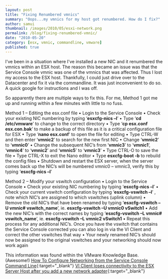 ```yaml
---
layout: post
title: "Fixing Renumbered vmnics"
summary: "Oops...my vmnics for my host got renumbered. How do I fix?"
author: samui
thumbnail: /images/2010/05/esxi-network.png
permalink: /blog/fixing-renumbered-vmnic/
date: "2010-05-20"
category: [esx, vmnic, commandline, vmware]
published: true
---
```


I've been in a situation where I've installed a new NIC and it renumbered the vmnics within an ESX host. The reason this became an issue was that the Service Console vmnic was one of the vmnics that was affected. Thus I lost my access to the ESX host. Thankfully, I could just drive over to the Datacenter and fix it via the commandline. It was just inconvenient to do so. A quick google for instructions and I was off.

So apparently there are multiple ways to fix this. For me, Method 1 got me up and running within a few minutes with little to no fuss.

Method 1 – Editing the esx.conf file • Login to the Service Console • Check your existing NIC numbering by typing ‘**esxcfg-nics –l**’ • Type ‘**cd /etc/vmware**’ to change to the correct directory • Type ‘**cp esx.conf esx.con.bak**’ to make a backup of this file as it is a critical configuration file for ESX • Type ‘**nano esx.conf**’ to open the file for editing • Type CTRL-W and then enter ‘**vmnic2**’ to search for the new first NIC • Change ‘**vmnic2**’ to ‘**vmnic0**’ • Change the subsequent NIC’s from ‘**vmnic3**’ to ‘**vmnic1**’, ‘**vmnic4**’ to ‘**vmnic2**’ and ‘**vmnic5**’ to ‘**vmnic3**’ • Type CTRL-O to save the file • Type CTRL-X to exit the Nano editor • Type **esxcfg-boot -b** to rebuild the config files • Shutdown and restart the ESX server, when the server comes back up the NIC’s will be numbered vmnic0 – vmnic3, verify this by typing ‘**esxcfg-nics –l**’

Method 2 – Modify your vswitch configuration • Login to the Service Console • Check your existing NIC numbering by typing ‘**esxcfg-nics –l**’ • Check your current vswitch configuration by typing ‘**esxcfg-vswitch –l**’ , note which NIC’s are assigned to which vswitches (uplink column) • Remove the old NIC’s that have been renamed by typing ‘**esxcfg-vswitch –U vmnic# vswitch\_name**’, ie. **esxcfg-vswitch –U vmnic0 vSwitch1** • Add the new NIC’s with the correct names by typing ‘**esxcfg-vswitch –L vmnic# vswitch\_name**’, ie. **esxcfg-vswitch –L vmnic2 vSwitch1** • Repeat this process for any additional NIC’s. Once you have the vswitch that contains the Service Console corrected you can also log in via the VI Client and correct the other vswitches that way • Your newly renamed NIC’s should now be assigned to the original vswitches and your networking should now work again

This information was found within the VMware Knowledge Base. (Awesome!) 
[How To Configure Networking from the Service Console Command Line](http://kb.vmware.com/kb/1000258){:target="_blank"} 
[VI Client loses connectivity to the ESX Server Host after you add a new network adapter](http://kb.vmware.com/kb/2243){:target="_blank"}
